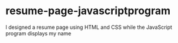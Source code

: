 # resume-page-javascriptprogram
I designed a resume page using HTML and CSS while the JavaScript program displays my name
